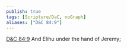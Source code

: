 ```yaml
---
publish: true
tags: [Scripture/DaC, noGraph]
aliases: ["D&C 84:9"]
---
```

[D&C 84:9](https://churchofjesuschrist.org/study/scriptures/dc-testament/dc/84?lang=eng&id=p9#p9) And Elihu under the hand of Jeremy;
